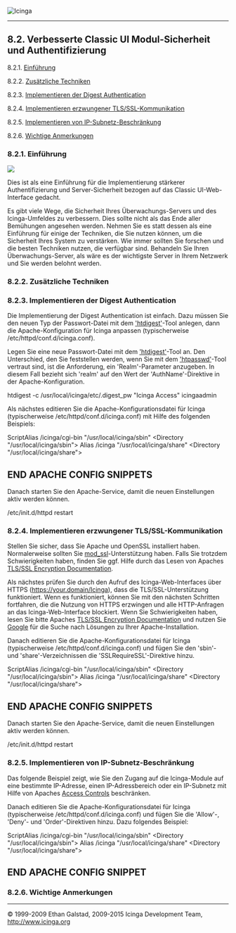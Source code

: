  ![Icinga](../images/logofullsize.png "Icinga") 

* * * * *

8.2. Verbesserte Classic UI Modul-Sicherheit und Authentifizierung
------------------------------------------------------------------

8.2.1. [Einführung](cgisecurity.md#introduction)

8.2.2. [Zusätzliche Techniken](cgisecurity.md#additionaltechniques)

8.2.3. [Implementieren der Digest
Authentication](cgisecurity.md#implementationdigest)

8.2.4. [Implementieren erzwungener
TLS/SSL-Kommunikation](cgisecurity.md#implementationssl)

8.2.5. [Implementieren von
IP-Subnetz-Beschränkung](cgisecurity.md#implementationlockdown)

8.2.6. [Wichtige Anmerkungen](cgisecurity.md#importantnotes)

### 8.2.1. Einführung

![](../images/security.png)

Dies ist als eine Einführung für die Implementierung stärkerer
Authentifizierung und Server-Sicherheit bezogen auf das Classic
UI-Web-Interface gedacht.

Es gibt viele Wege, die Sicherheit Ihres Überwachungs-Servers und des
Icinga-Umfeldes zu verbessern. Dies sollte nicht als das Ende aller
Bemühungen angesehen werden. Nehmen Sie es statt dessen als eine
Einführung für einige der Techniken, die Sie nutzen können, um die
Sicherheit Ihres System zu verstärken. Wie immer sollten Sie forschen
und die besten Techniken nutzen, die verfügbar sind. Behandeln Sie Ihren
Überwachungs-Server, als wäre es der wichtigste Server in Ihrem Netzwerk
und Sie werden belohnt werden.

### 8.2.2. Zusätzliche Techniken




### 8.2.3. Implementieren der Digest Authentication

Die Implementierung der Digest Authentication ist einfach. Dazu müssen
Sie den neuen Typ der Passwort-Datei mit dem
['htdigest'](http://httpd.apache.org/docs/2.2/programs/htdigest.md)-Tool
anlegen, dann die Apache-Konfiguration für Icinga anpassen
(typischerweise /etc/httpd/conf.d/icinga.conf).

Legen Sie eine neue Passwort-Datei mit dem
['htdigest'](http://httpd.apache.org/docs/2.2/programs/htdigest.md)-Tool
an. Den Unterschied, den Sie feststellen werden, wenn Sie mit dem
['htpasswd'](http://httpd.apache.org/docs/2.2/programs/htpasswd.md)-Tool
vertraut sind, ist die Anforderung, ein 'Realm'-Parameter anzugeben. In
diesem Fall bezieht sich 'realm' auf den Wert der 'AuthName'-Direktive
in der Apache-Konfiguration.

 htdigest -c /usr/local/icinga/etc/.digest_pw "Icinga Access" icingaadmin
</code></pre>

Als nächstes editieren Sie die Apache-Konfigurationsdatei für Icinga
(typischerweise /etc/httpd/conf.d/icinga.conf) mit Hilfe des folgenden
Beispiels:

 ScriptAlias /icinga/cgi-bin "/usr/local/icinga/sbin"
 <Directory "/usr/local/icinga/sbin">
 </Directory>
 Alias /icinga "/usr/local/icinga/share"
 <Directory "/usr/local/icinga/share">
 </Directory>
 ## END APACHE CONFIG SNIPPETS
</code></pre>

Danach starten Sie den Apache-Service, damit die neuen Einstellungen
aktiv werden können.

 /etc/init.d/httpd restart
</code></pre>

### 8.2.4. Implementieren erzwungener TLS/SSL-Kommunikation

Stellen Sie sicher, dass Sie Apache und OpenSSL installiert haben.
Normalerweise sollten Sie
[mod\_ssl](http://httpd.apache.org/docs/2.2/mod/mod_ssl.md)-Unterstützung
haben. Falls Sie trotzdem Schwierigkeiten haben, finden Sie ggf. Hilfe
durch das Lesen von Apaches [TLS/SSL Encryption
Documentation](http://httpd.apache.org/docs/2.0/ssl).

Als nächstes prüfen Sie durch den Aufruf des Icinga-Web-Interfaces über
HTTPS (https://your.domain/Icinga), dass die TLS/SSL-Unterstützung
funktioniert. Wenn es funktioniert, können Sie mit den nächsten
Schritten fortfahren, die die Nutzung von HTTPS erzwingen und alle
HTTP-Anfragen an das Icinga-Web-Interface blockiert. Wenn Sie
Schwierigkeiten haben, lesen Sie bitte Apaches [TLS/SSL Encryption
Documentation](http://httpd.apache.org/docs/2.0/ssl) und nutzen Sie
[Google](http://www.google.com) für die Suche nach Lösungen zu Ihrer
Apache-Installation.

Danach editieren Sie die Apache-Konfigurationsdatei für Icinga
(typischerweise /etc/httpd/conf.d/icinga.conf) und fügen Sie den 'sbin'-
und 'share'-Verzeichnissen die 'SSLRequireSSL'-Direktive hinzu.

 ScriptAlias /icinga/cgi-bin "/usr/local/icinga/sbin"
 <Directory "/usr/local/icinga/sbin">
 </Directory>
 Alias /icinga "/usr/local/icinga/share"
 <Directory "/usr/local/icinga/share">
 </Directory>
 ## END APACHE CONFIG SNIPPETS
</code></pre>

Danach starten Sie den Apache-Service, damit die neuen Einstellungen
aktiv werden können.

 /etc/init.d/httpd restart
</code></pre>

### 8.2.5. Implementieren von IP-Subnetz-Beschränkung

Das folgende Beispiel zeigt, wie Sie den Zugang auf die Icinga-Module
auf eine bestimmte IP-Adresse, einen IP-Adressbereich oder ein
IP-Subnetz mit Hilfe von Apaches [Access
Controls](http://httpd.apache.org/docs/2.2/howto/access.md)
beschränken.

Danach editieren Sie die Apache-Konfigurationsdatei für Icinga
(typischerweise /etc/httpd/conf.d/icinga.conf) und fügen Sie die
'Allow'-, 'Deny'- und 'Order'-Direktiven hinzu. Dazu folgendes Beispiel:

 ScriptAlias /icinga/cgi-bin "/usr/local/icinga/sbin"
 <Directory "/usr/local/icinga/sbin">
 </Directory>
 Alias /icinga "/usr/local/icinga/share"
 <Directory "/usr/local/icinga/share">
 </Directory>
 ## END APACHE CONFIG SNIPPET
</code></pre>

### 8.2.6. Wichtige Anmerkungen






* * * * *


© 1999-2009 Ethan Galstad, 2009-2015 Icinga Development Team,
http://www.icinga.org
